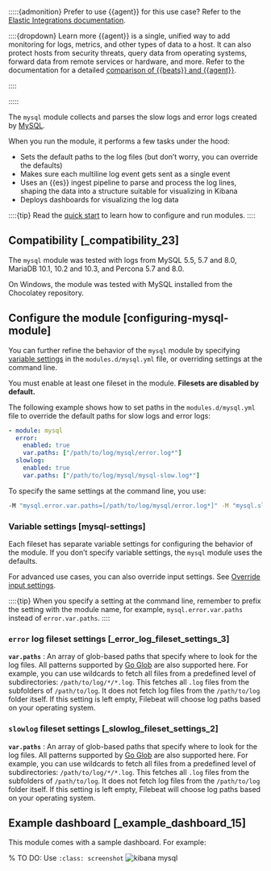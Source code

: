 :::::{admonition} Prefer to use {{agent}} for this use case?
Refer to the [Elastic Integrations documentation](integration-docs://reference/mysql/index.md).

::::{dropdown} Learn more
{{agent}} is a single, unified way to add monitoring for logs, metrics, and other types of data to a host. It can also protect hosts from security threats, query data from operating systems, forward data from remote services or hardware, and more. Refer to the documentation for a detailed [comparison of {{beats}} and {{agent}}](docs-content://reference/fleet/index.md).

::::


:::::


The `mysql` module collects and parses the slow logs and error logs created by [MySQL](https://www.mysql.com/).

When you run the module, it performs a few tasks under the hood:

* Sets the default paths to the log files (but don’t worry, you can override the defaults)
* Makes sure each multiline log event gets sent as a single event
* Uses an {{es}} ingest pipeline to parse and process the log lines, shaping the data into a structure suitable for visualizing in Kibana
* Deploys dashboards for visualizing the log data

::::{tip}
Read the [quick start](/reference/filebeat/filebeat-installation-configuration.md) to learn how to configure and run modules.
::::



## Compatibility [_compatibility_23]

The  `mysql` module was tested with logs from MySQL 5.5, 5.7 and 8.0, MariaDB 10.1, 10.2 and 10.3, and Percona 5.7 and 8.0.

On Windows, the module was tested with MySQL installed from the Chocolatey repository.


## Configure the module [configuring-mysql-module]

You can further refine the behavior of the `mysql` module by specifying [variable settings](#mysql-settings) in the `modules.d/mysql.yml` file, or overriding settings at the command line.

You must enable at least one fileset in the module. **Filesets are disabled by default.**

The following example shows how to set paths in the `modules.d/mysql.yml` file to override the default paths for slow logs and error logs:

```yaml
- module: mysql
  error:
    enabled: true
    var.paths: ["/path/to/log/mysql/error.log*"]
  slowlog:
    enabled: true
    var.paths: ["/path/to/log/mysql/mysql-slow.log*"]
```

To specify the same settings at the command line, you use:

```sh
-M "mysql.error.var.paths=[/path/to/log/mysql/error.log*]" -M "mysql.slowlog.var.paths=[/path/to/log/mysql/mysql-slow.log*]"
```


### Variable settings [mysql-settings]

Each fileset has separate variable settings for configuring the behavior of the module. If you don’t specify variable settings, the `mysql` module uses the defaults.

For advanced use cases, you can also override input settings. See [Override input settings](/reference/filebeat/advanced-settings.md).

::::{tip}
When you specify a setting at the command line, remember to prefix the setting with the module name, for example, `mysql.error.var.paths` instead of `error.var.paths`.
::::



### `error` log fileset settings [_error_log_fileset_settings_3]

**`var.paths`**
:   An array of glob-based paths that specify where to look for the log files. All patterns supported by [Go Glob](https://golang.org/pkg/path/filepath/#Glob) are also supported here. For example, you can use wildcards to fetch all files from a predefined level of subdirectories: `/path/to/log/*/*.log`. This fetches all `.log` files from the subfolders of `/path/to/log`. It does not fetch log files from the `/path/to/log` folder itself. If this setting is left empty, Filebeat will choose log paths based on your operating system.


### `slowlog` fileset settings [_slowlog_fileset_settings_2]

**`var.paths`**
:   An array of glob-based paths that specify where to look for the log files. All patterns supported by [Go Glob](https://golang.org/pkg/path/filepath/#Glob) are also supported here. For example, you can use wildcards to fetch all files from a predefined level of subdirectories: `/path/to/log/*/*.log`. This fetches all `.log` files from the subfolders of `/path/to/log`. It does not fetch log files from the `/path/to/log` folder itself. If this setting is left empty, Filebeat will choose log paths based on your operating system.


## Example dashboard [_example_dashboard_15]

This module comes with a sample dashboard. For example:

% TO DO: Use `:class: screenshot`
![kibana mysql](images/kibana-mysql.png)
